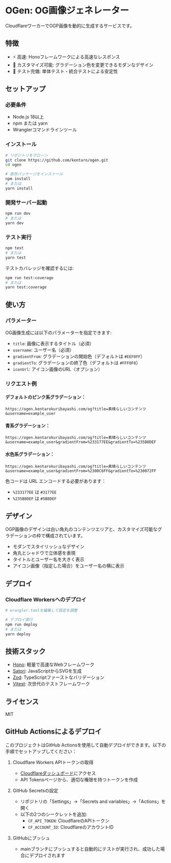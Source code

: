 # OGen: OG画像ジェネレーター

CloudflareワーカーでOGP画像を動的に生成するサービスです。

## 特徴

- ⚡️ 高速: Honoフレームワークによる高速なレスポンス
- 🎨 カスタマイズ可能: グラデーション色を変更できるモダンなデザイン
- 🧪 テスト完備: 単体テスト・統合テストによる安定性

## セットアップ

### 必要条件

- Node.js 18以上
- npm または yarn
- Wranglerコマンドラインツール

### インストール

```bash
# リポジトリをクローン
git clone https://github.com/kentaro/ogen.git
cd ogen

# 依存パッケージをインストール
npm install
# または
yarn install
```

### 開発サーバー起動

```bash
npm run dev
# または
yarn dev
```

### テスト実行

```bash
npm test
# または
yarn test
```

テストカバレッジを確認するには:

```bash
npm run test:coverage
# または
yarn test:coverage
```

## 使い方

### パラメーター

OG画像生成には以下のパラメーターを指定できます:

- `title`: 画像に表示するタイトル（必須）
- `username`: ユーザー名（必須）
- `gradientFrom`: グラデーションの開始色（デフォルトは `#EEF0FF`）
- `gradientTo`: グラデーションの終了色（デフォルトは `#FFF0F8`）
- `iconUrl`: アイコン画像のURL（オプション）

### リクエスト例

#### デフォルトのピンク系グラデーション：
```
https://ogen.kentarokuribayashi.com/og?title=素晴らしいコンテンツ&username=example_user
```

#### 青系グラデーション：
```
https://ogen.kentarokuribayashi.com/og?title=素晴らしいコンテンツ&username=example_user&gradientFrom=%233177EE&gradientTo=%235B8DEF
```

#### 水色系グラデーション：
```
https://ogen.kentarokuribayashi.com/og?title=素晴らしいコンテンツ&username=example_user&gradientFrom=%2300C6FF&gradientTo=%230072FF
```

色コードは URL エンコードする必要があります：
- `%233177EE` は `#3177EE`
- `%235B8DEF` は `#5B8DEF`

## デザイン

OGP画像のデザインは白い角丸のコンテンツエリアと、カスタマイズ可能なグラデーションの枠で構成されています。

- モダンでスタイリッシュなデザイン
- 角丸とシャドウで立体感を表現
- タイトルとユーザー名を大きく表示
- アイコン画像（指定した場合）をユーザー名の横に表示

## デプロイ

### Cloudflare Workersへのデプロイ

```bash
# wrangler.tomlを編集して設定を調整

# デプロイ実行
npm run deploy
# または
yarn deploy
```

## 技術スタック

- [Hono](https://hono.dev/): 軽量で高速なWebフレームワーク
- [Satori](https://github.com/vercel/satori): JavaScriptからSVGを生成
- [Zod](https://zod.dev/): TypeScriptファーストなバリデーション
- [Vitest](https://vitest.dev/): 次世代のテストフレームワーク

## ライセンス

MIT 

## GitHub Actionsによるデプロイ

このプロジェクトはGitHub Actionsを使用して自動デプロイができます。以下の手順でセットアップしてください：

1. Cloudflare Workers APIトークンの取得
   - [Cloudflareダッシュボード](https://dash.cloudflare.com/)にアクセス
   - API Tokensページから、適切な権限を持つトークンを作成

2. GitHub Secretsの設定
   - リポジトリの「Settings」→「Secrets and variables」→「Actions」を開く
   - 以下の2つのシークレットを追加:
     - `CF_API_TOKEN`: CloudflareのAPIトークン
     - `CF_ACCOUNT_ID`: CloudflareのアカウントID

3. GitHubにプッシュ
   - mainブランチにプッシュすると自動的にテストが実行され、成功した場合にデプロイされます 